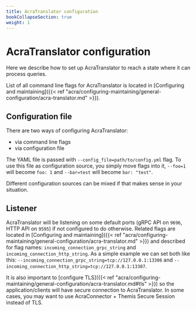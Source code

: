 ```yaml
---
title: AcraTranslator configuration
bookCollapseSection: true
weight: 1
---
```


# AcraTranslator configuration

Here we describe how to set up AcraTranslator to reach a state where it can process queries.

List of all command line flags for AcraTranslator is located
in [Configuring and maintaining]({{< ref "acra/configuring-maintaining/general-configuration/acra-translator.md" >}}).

## Configuration file

There are two ways of configuring AcraTranslator:
* via command line flags
* via configuration file

The YAML file is passed with `--config_file=path/to/config.yml` flag.
To use this file as configuration source, you simply move flags into it,
`--foo=1` will become `foo: 1` and `--bar=test` will become `bar: "test"`.

Different configuration sources can be mixed if that makes sense in your situation.

## Listener

AcraTranslator will be listening on some default ports (gRPC API on `9696`, HTTP API on `9595`) if not configured to do otherwise.
Related flags are located in [Configuring and maintaining]({{< ref "acra/configuring-maintaining/general-configuration/acra-translator.md" >}}) 
and described for flag names: `incoming_connection_grpc_string` and `incoming_connection_http_string`.
As a simple example we can set both like this: `--incoming_connection_grpc_string=tcp://127.0.0.1:13306` and 
`--incoming_connection_http_string=tcp://127.0.0.1:13307`.

It is also important to [configure TLS]({{< ref "acra/configuring-maintaining/general-configuration/acra-translator.md#tls" >}})
so the application/clients will have secure connection to AcraTranslator.
In some cases, you may want to use AcraConnector + Themis Secure Session instead of TLS.
